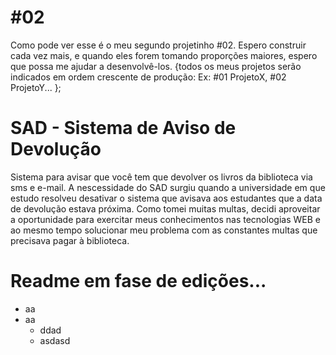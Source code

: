 # #02
  Como pode ver esse é o meu segundo projetinho #02. Espero construir cada vez mais, e quando eles forem tomando proporções maiores, espero que possa me ajudar a desenvolvê-los. {todos os meus projetos serão indicados em ordem crescente de produção: Ex: #01 ProjetoX, #02 ProjetoY... };

# SAD - Sistema de Aviso de Devolução
  Sistema para avisar que você tem que devolver os livros da biblioteca via sms e e-mail. A nescessidade do SAD surgiu quando a universidade em que estudo resolveu desativar o sistema que avisava aos estudantes que a data de devolução estava próxima. Como tomei muitas multas, decidi aproveitar a oportunidade para exercitar meus conhecimentos nas tecnologias WEB e ao mesmo tempo solucionar meu problema com as constantes multas que precisava pagar à biblioteca.
  
# Readme em fase de edições...

- aa
- aa
  - ddad
  - asdasd


